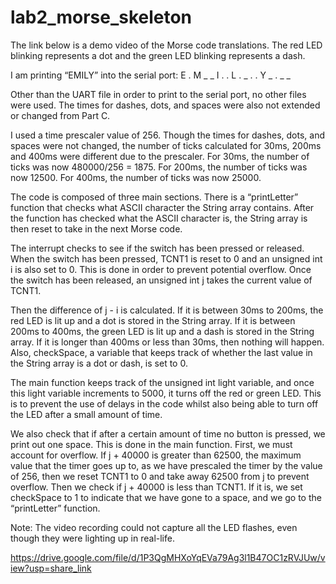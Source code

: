 # lab2_morse_skeleton

The link below is a demo video of the Morse code translations. The red LED blinking represents a dot and the green LED blinking represents a dash. 

I am printing “EMILY” into the serial port:
E	.
M	_ _
I	. .
L	. _ . .
Y	_ . _ _

Other than the UART file in order to print to the serial port, no other files were used. The times for dashes, dots, and spaces were also not extended or changed from Part C. 

I used a time prescaler value of 256. Though the times for dashes, dots, and spaces were not changed, the number of ticks calculated for 30ms, 200ms and 400ms were different due to the prescaler. For 30ms, the number of ticks was now 480000/256 = 1875. For 200ms, the number of ticks was now 12500. For 400ms, the number of ticks was now 25000. 

The code is composed of three main sections. There is a “printLetter” function that checks what ASCII character the String array contains. After the function has checked what the ASCII character is, the String array is then reset to take in the next Morse code.

The interrupt checks to see if the switch has been pressed or released. When the switch has been pressed, TCNT1 is reset to 0 and an unsigned int i is also set to 0. This is done in order to prevent potential overflow. Once the switch has been released, an unsigned int j takes the current value of TCNT1. 

Then the difference of j - i is calculated. If it is between 30ms to 200ms, the red LED is lit up and a dot is stored in the String array. If it is between 200ms to 400ms, the green LED is lit up and a dash is stored in the String array. If it is longer than 400ms or less than 30ms, then nothing will happen. Also, checkSpace, a variable that keeps track of whether the last value in the String array is a dot or dash, is set to 0. 

The main function keeps track of the unsigned int light variable, and once this light variable increments to 5000, it turns off the red or green LED. This is to prevent the use of delays in the code whilst also being able to turn off the LED after a small amount of time.

We also check that if after a certain amount of time no button is pressed, we print out one space. This is done in the main function. First, we must account for overflow. If j + 40000 is greater than 62500, the maximum value that the timer goes up to, as we have prescaled the timer by the value of 256, then we reset TCNT1 to 0 and take away 62500 from j to prevent overflow. Then we check if j + 40000 is less than TCNT1. If it is, we set checkSpace to 1 to indicate that we have gone to a space, and we go to the “printLetter” function.

Note: The video recording could not capture all the LED flashes, even though they were lighting up in real-life.

https://drive.google.com/file/d/1P3QgMHXoYqEVa79Ag3l1B47OC1zRVJUw/view?usp=share_link 
